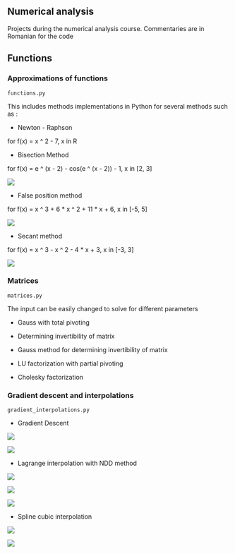## Numerical analysis

Projects during the numerical analysis course.
Commentaries are in Romanian for the code


## Functions 

### Approximations of functions 
```functions.py```

This includes methods implementations in Python for several methods such as :

 - Newton - Raphson
 
 for f(x) = x ^ 2 - 7, x in R

 - Bisection Method
 
 for f(x) = e ^ (x - 2) - cos(e ^ (x - 2)) - 1, x in [2, 3]
 
 ![](img/metoda_bisectiei.png)
 
 - False position method
 
 for f(x) = x ^ 3 + 6 * x ^ 2 + 11 * x  + 6, x in [-5, 5]
 
 ![](img/metoda_pozitiei_false.png)
 
 - Secant method
 
 for f(x) = x ^ 3 - x ^ 2 - 4 * x  + 3, x in [-3, 3]
 
 ![](img/metoda_secantei.png)
 
 ### Matrices
 ```matrices.py```
 
 The input can be easily changed to solve for different parameters
 
 - Gauss with total pivoting
 
 - Determining invertibility of matrix
 
 - Gauss method for determining invertibility of matrix 
 
 - LU factorization with partial pivoting
 
 - Cholesky factorization 


### Gradient descent and interpolations 
```gradient_interpolations.py```

- Gradient Descent 

 ![](img/graficul_functiei.png)
 
 ![](img/linii_nivel.png)

- Lagrange interpolation with NDD method 

![](img/interpolare_lagrange_6.png)
 
![](img/interpolare_lagrange_36.png)
 
![](img/eroare_lagrange.png)
 
- Spline cubic interpolation

![](img/eroare_spline.png)

![](img/interpolare_spline.png)


